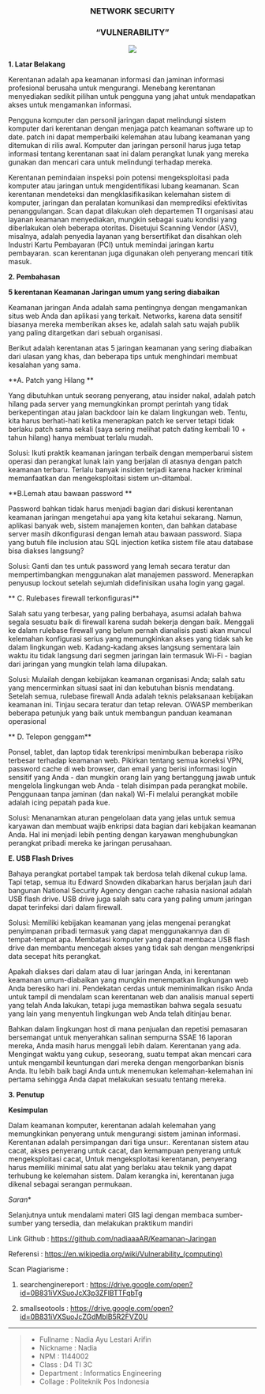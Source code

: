 <h3 align="center">NETWORK SECURITY</h3>
<h3 align="center">
“VULNERABILITY”
</h3>


<p align="center">
  <img src="https://github.com/nadiaaaAR/Keamanan-Jaringan/blob/master/img/backdoor.PNG">
</p>


**1. Latar Belakang**

Kerentanan adalah apa keamanan informasi dan jaminan informasi profesional berusaha untuk mengurangi. Menebang kerentanan menyediakan sedikit pilihan untuk pengguna yang jahat untuk mendapatkan akses untuk mengamankan informasi.

Pengguna komputer dan personil jaringan dapat melindungi sistem komputer dari kerentanan dengan menjaga patch keamanan software up to date. patch ini dapat memperbaiki kelemahan atau lubang keamanan yang ditemukan di rilis awal. Komputer dan jaringan personil harus juga tetap informasi tentang kerentanan saat ini dalam perangkat lunak yang mereka gunakan dan mencari cara untuk melindungi terhadap mereka.

Kerentanan pemindaian inspeksi poin potensi mengeksploitasi pada komputer atau jaringan untuk mengidentifikasi lubang keamanan. Scan kerentanan mendeteksi dan mengklasifikasikan kelemahan sistem di komputer, jaringan dan peralatan komunikasi dan memprediksi efektivitas penanggulangan. Scan dapat dilakukan oleh departemen TI organisasi atau layanan keamanan menyediakan, mungkin sebagai suatu kondisi yang diberlakukan oleh beberapa otoritas. Disetujui Scanning Vendor (ASV), misalnya, adalah penyedia layanan yang bersertifikat dan disahkan oleh Industri Kartu Pembayaran (PCI) untuk memindai jaringan kartu pembayaran. scan kerentanan juga digunakan oleh penyerang mencari titik masuk.




**2. Pembahasan**

**5 kerentanan Keamanan Jaringan umum yang sering diabaikan**

Keamanan jaringan Anda adalah sama pentingnya dengan mengamankan situs web Anda dan aplikasi yang terkait. Networks, karena data sensitif biasanya mereka memberikan akses ke, adalah salah satu wajah publik yang paling ditargetkan dari sebuah organisasi.

Berikut adalah kerentanan atas 5 jaringan keamanan yang sering diabaikan dari ulasan yang khas, dan beberapa tips untuk menghindari membuat kesalahan yang sama.

**A. Patch yang Hilang **

Yang dibutuhkan untuk seorang penyerang, atau insider nakal, adalah patch hilang pada server yang memungkinkan prompt perintah yang tidak berkepentingan atau jalan backdoor lain ke dalam lingkungan web. Tentu, kita harus berhati-hati ketika menerapkan patch ke server tetapi tidak berlaku patch sama sekali (saya sering melihat patch dating kembali 10 + tahun hilang) hanya membuat terlalu mudah.

Solusi: Ikuti praktik keamanan jaringan terbaik dengan memperbarui sistem operasi dan perangkat lunak lain yang berjalan di atasnya dengan patch keamanan terbaru. Terlalu banyak insiden terjadi karena hacker kriminal memanfaatkan dan mengeksploitasi sistem un-ditambal.

**B.Lemah atau bawaan password **

Password bahkan tidak harus menjadi bagian dari diskusi kerentanan keamanan jaringan mengetahui apa yang kita ketahui sekarang. Namun, aplikasi banyak web, sistem manajemen konten, dan bahkan database server masih dikonfigurasi dengan lemah atau bawaan password. Siapa yang butuh file inclusion atau SQL injection ketika sistem file atau database bisa diakses langsung?

Solusi: Ganti dan tes untuk password yang lemah secara teratur dan mempertimbangkan menggunakan alat manajemen password. Menerapkan penyusup lockout setelah sejumlah didefinisikan usaha login yang gagal.

** C. Rulebases firewall terkonfigurasi**

Salah satu yang terbesar, yang paling berbahaya, asumsi adalah bahwa segala sesuatu baik di firewall karena sudah bekerja dengan baik. Menggali ke dalam rulebase firewall yang belum pernah dianalisis pasti akan muncul kelemahan konfigurasi serius yang memungkinkan akses yang tidak sah ke dalam lingkungan web. Kadang-kadang akses langsung sementara lain waktu itu tidak langsung dari segmen jaringan lain termasuk Wi-Fi - bagian dari jaringan yang mungkin telah lama dilupakan.

Solusi: Mulailah dengan kebijakan keamanan organisasi Anda; salah satu yang mencerminkan situasi saat ini dan kebutuhan bisnis mendatang. Setelah semua, rulebase firewall Anda adalah teknis pelaksanaan kebijakan keamanan ini. Tinjau secara teratur dan tetap relevan. OWASP memberikan beberapa petunjuk yang baik untuk membangun panduan keamanan operasional

** D. Telepon genggam**

Ponsel, tablet, dan laptop tidak terenkripsi menimbulkan beberapa risiko terbesar terhadap keamanan web. Pikirkan tentang semua koneksi VPN, password cache di web browser, dan email yang berisi informasi login sensitif yang Anda - dan mungkin orang lain yang bertanggung jawab untuk mengelola lingkungan web Anda - telah disimpan pada perangkat mobile. Penggunaan tanpa jaminan (dan nakal) Wi-Fi melalui perangkat mobile adalah icing pepatah pada kue.
        
Solusi: Menanamkan aturan pengelolaan data yang jelas untuk semua karyawan dan membuat wajib enkripsi data bagian dari kebijakan keamanan Anda. Hal ini menjadi lebih penting dengan karyawan menghubungkan perangkat pribadi mereka ke jaringan perusahaan.


**E. USB Flash Drives**

Bahaya perangkat portabel tampak tak berdosa telah dikenal cukup lama. Tapi tetap, semua itu Edward Snowden dikabarkan harus berjalan jauh dari bangunan National Security Agency dengan cache rahasia nasional adalah USB flash drive. USB drive juga salah satu cara yang paling umum jaringan dapat terinfeksi dari dalam firewall.

Solusi: Memiliki kebijakan keamanan yang jelas mengenai perangkat penyimpanan pribadi termasuk yang dapat menggunakannya dan di tempat-tempat apa. Membatasi komputer yang dapat membaca USB flash drive dan membantu mencegah akses yang tidak sah dengan mengenkripsi data secepat hits perangkat. 

Apakah diakses dari dalam atau di luar jaringan Anda, ini kerentanan keamanan umum-diabaikan yang mungkin menempatkan lingkungan web Anda beresiko hari ini. Pendekatan cerdas untuk meminimalkan risiko Anda untuk tampil di mendalam scan kerentanan web dan analisis manual seperti yang telah Anda lakukan, tetapi juga memastikan bahwa segala sesuatu yang lain yang menyentuh lingkungan web Anda telah ditinjau benar.

Bahkan dalam lingkungan host di mana penjualan dan repetisi pemasaran bersemangat untuk menyerahkan salinan sempurna SSAE 16 laporan mereka, Anda masih harus menggali lebih dalam. Kerentanan yang ada. Mengingat waktu yang cukup, seseorang, suatu tempat akan mencari cara untuk mengambil keuntungan dari mereka dengan mengorbankan bisnis Anda. Itu lebih baik bagi Anda untuk menemukan kelemahan-kelemahan ini pertama sehingga Anda dapat melakukan sesuatu tentang mereka.



**3. Penutup**

**Kesimpulan**

Dalam keamanan komputer, kerentanan adalah kelemahan yang memungkinkan penyerang untuk mengurangi sistem jaminan informasi. Kerentanan adalah persimpangan dari tiga unsur:. Kerentanan sistem atau cacat, akses penyerang untuk cacat, dan kemampuan penyerang untuk mengeksploitasi cacat, Untuk mengeksploitasi kerentanan, penyerang harus memiliki minimal satu alat yang berlaku atau teknik yang dapat terhubung ke kelemahan sistem. Dalam kerangka ini, kerentanan juga dikenal sebagai serangan permukaan.

*Saran**

Selanjutnya untuk mendalami materi GIS lagi dengan membaca sumber-sumber yang tersedia, dan melakukan praktikum mandiri 



Link Github 	            :  https://github.com/nadiaaaAR/Keamanan-Jaringan 

Referensi	                :	 https://en.wikipedia.org/wiki/Vulnerability_(computing) 

Scan Plagiarisme          :
   
  1.	searchenginereport  :   https://drive.google.com/open?id=0B831iVXSuoJcX3p3ZFlBTTFqbTg  
        
  2.	smallseotools	      :   https://drive.google.com/open?id=0B831iVXSuoJcZGdMblB5R2FVZ0U 
  
-------

> - Fullname 				 : Nadia Ayu Lestari Arifin
> - Nickname 				 : Nadia
> - NPM		 				   : 1144002
> - Class	 				   : D4 TI 3C
> - Department  		 : Informatics Engineering
> - Collage					 : Politeknik Pos Indonesia



